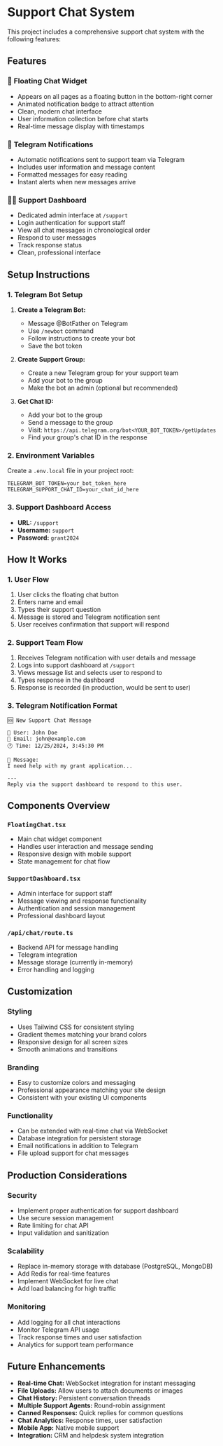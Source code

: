 # Support Chat System

This project includes a comprehensive support chat system with the following features:

## Features

### 🎯 **Floating Chat Widget**
- Appears on all pages as a floating button in the bottom-right corner
- Animated notification badge to attract attention
- Clean, modern chat interface
- User information collection before chat starts
- Real-time message display with timestamps

### 📱 **Telegram Notifications**
- Automatic notifications sent to support team via Telegram
- Includes user information and message content
- Formatted messages for easy reading
- Instant alerts when new messages arrive

### 👩‍💼 **Support Dashboard**
- Dedicated admin interface at `/support`
- Login authentication for support staff
- View all chat messages in chronological order
- Respond to user messages
- Track response status
- Clean, professional interface

## Setup Instructions

### 1. Telegram Bot Setup

1. **Create a Telegram Bot:**
   - Message @BotFather on Telegram
   - Use `/newbot` command
   - Follow instructions to create your bot
   - Save the bot token

2. **Create Support Group:**
   - Create a new Telegram group for your support team
   - Add your bot to the group
   - Make the bot an admin (optional but recommended)

3. **Get Chat ID:**
   - Add your bot to the group
   - Send a message to the group
   - Visit: `https://api.telegram.org/bot<YOUR_BOT_TOKEN>/getUpdates`
   - Find your group's chat ID in the response

### 2. Environment Variables

Create a `.env.local` file in your project root:

```env
TELEGRAM_BOT_TOKEN=your_bot_token_here
TELEGRAM_SUPPORT_CHAT_ID=your_chat_id_here
```

### 3. Support Dashboard Access

- **URL:** `/support`
- **Username:** `support`
- **Password:** `grant2024`

## How It Works

### 1. User Flow
1. User clicks the floating chat button
2. Enters name and email
3. Types their support question
4. Message is stored and Telegram notification sent
5. User receives confirmation that support will respond

### 2. Support Team Flow
1. Receives Telegram notification with user details and message
2. Logs into support dashboard at `/support`
3. Views message list and selects user to respond to
4. Types response in the dashboard
5. Response is recorded (in production, would be sent to user)

### 3. Telegram Notification Format
```
🆘 New Support Chat Message

👤 User: John Doe
📧 Email: john@example.com
🕐 Time: 12/25/2024, 3:45:30 PM

💬 Message:
I need help with my grant application...

---
Reply via the support dashboard to respond to this user.
```

## Components Overview

### `FloatingChat.tsx`
- Main chat widget component
- Handles user interaction and message sending
- Responsive design with mobile support
- State management for chat flow

### `SupportDashboard.tsx`
- Admin interface for support staff
- Message viewing and response functionality
- Authentication and session management
- Professional dashboard layout

### `/api/chat/route.ts`
- Backend API for message handling
- Telegram integration
- Message storage (currently in-memory)
- Error handling and logging

## Customization

### Styling
- Uses Tailwind CSS for consistent styling
- Gradient themes matching your brand colors
- Responsive design for all screen sizes
- Smooth animations and transitions

### Branding
- Easy to customize colors and messaging
- Professional appearance matching your site design
- Consistent with your existing UI components

### Functionality
- Can be extended with real-time chat via WebSocket
- Database integration for persistent storage
- Email notifications in addition to Telegram
- File upload support for chat messages

## Production Considerations

### Security
- Implement proper authentication for support dashboard
- Use secure session management
- Rate limiting for chat API
- Input validation and sanitization

### Scalability
- Replace in-memory storage with database (PostgreSQL, MongoDB)
- Add Redis for real-time features
- Implement WebSocket for live chat
- Add load balancing for high traffic

### Monitoring
- Add logging for all chat interactions
- Monitor Telegram API usage
- Track response times and user satisfaction
- Analytics for support team performance

## Future Enhancements

- **Real-time Chat:** WebSocket integration for instant messaging
- **File Uploads:** Allow users to attach documents or images
- **Chat History:** Persistent conversation threads
- **Multiple Support Agents:** Round-robin assignment
- **Canned Responses:** Quick replies for common questions
- **Chat Analytics:** Response times, user satisfaction
- **Mobile App:** Native mobile support
- **Integration:** CRM and helpdesk system integration
